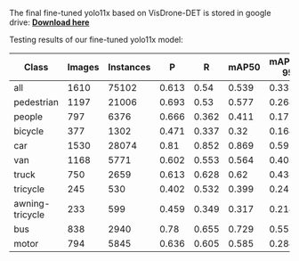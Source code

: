 The final fine-tuned yolo11x based on VisDrone-DET is stored in google drive: [**Download here**](https://drive.google.com/file/d/1vejrx1ADroPLlVBl9SI0dqbsv-2X4wCW/view?usp=sharing)

Testing results of our fine-tuned yolo11x model:

| Class              | Images | Instances | P | R    | mAP50 | mAP50-95 |
|--------------------|--------|-----------|--------|------|-------|----------|
| all               | 1610   | 75102     | 0.613  | 0.54 | 0.539 | 0.333    |
| pedestrian        | 1197   | 21006     | 0.693  | 0.53 | 0.577 | 0.264    |
| people           | 797    | 6376      | 0.666  | 0.362 | 0.411 | 0.172    |
| bicycle          | 377    | 1302      | 0.471  | 0.337 | 0.32  | 0.164    |
| car              | 1530   | 28074     | 0.81   | 0.852 | 0.869 | 0.595    |
| van              | 1168   | 5771      | 0.602  | 0.553 | 0.564 | 0.408    |
| truck            | 750    | 2659      | 0.613  | 0.628 | 0.62  | 0.438    |
| tricycle         | 245    | 530       | 0.402  | 0.532 | 0.399 | 0.24     |
| awning-tricycle  | 233    | 599       | 0.459  | 0.349 | 0.317 | 0.214    |
| bus              | 838    | 2940      | 0.78   | 0.655 | 0.729 | 0.553    |
| motor            | 794    | 5845      | 0.636  | 0.605 | 0.585 | 0.284    |
